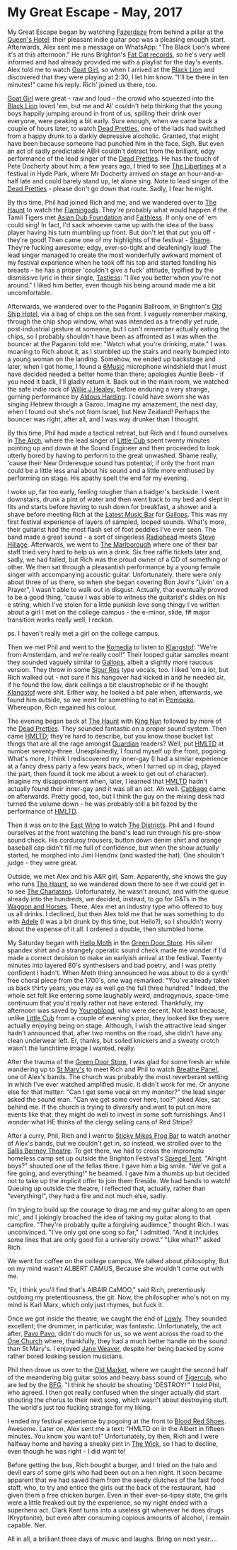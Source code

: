 # My Great Escape - May, 2017

My Great Escape began by watching [Fazerdaze](https://fazerdaze.bandcamp.com/) from behind a pillar at the [Queen's Hotel](http://queenshotelbrighton.com/); their pleasant indie guitar pop was a pleasing enough start. Afterwards, Alex sent me a message on WhatsApp: "The Black Lion's where it's at this afternoon." He runs Brighton's [Fat Cat records](https://www.fat-cat.co.uk/home), so he's very well informed and had already provided me with a playlist for the day's events. Alex told me to watch [Goat Girl](http://goatgirl.co.uk/), so when I arrived at the [Black Lion](http://www.blacklion.pub/) and discovered that they were playing at 2:30, I let him know. "I'll be there in ten minutes!" came his reply. Rich' joined us there, too.

[Goat Girl](http://goatgirl.co.uk/) were great - raw and loud - the crowd who squeezed into the [Black Lion](http://www.blacklion.pub/) loved 'em, but me and Al' couldn't help thinking that the young boys happily jumping around in front of us, spilling their drink over everyone, were peaking a bit early. Sure enough, when we came back a couple of hours later, to watch [Dead Pretties](https://soundcloud.com/dead-pretties), one of the lads had switched from a happy drunk to a darkly depressive alcoholic. Granted, that might have been because someone had punched him in the face. Sigh. But even an act of sadly predictable ABH couldn't detract from the brilliant, edgy performance of the lead singer of the [Dead Pretties](https://soundcloud.com/dead-pretties). He has the touch of Pete Docherty about him; a few years ago, I tried to see [The Libertines](http://www.thelibertines.com/) at a festival in Hyde Park, where Mr Docherty arrived on stage an hour-and-a-half late and could barely stand up, let alone sing. Note to lead singer of the [Dead Pretties](https://soundcloud.com/dead-pretties) - please don't go down that route. Sadly, I fear he might.

By this time, Phil had joined Rich and me, and we wandered over to [The Haunt](http://www.thehauntbrighton.co.uk/) to watch the [Flamingods](https://flamingods.bandcamp.com/). They're probably what would happen if the Tamil Tigers met [Asian Dub Foundation](http://asiandubfoundation.com/site/) and [Faithless](http://www.faithless.co.uk/). If only one of 'em could sing! In fact, I'd sack whoever came up with the idea of the bass player having his turn mumbling up front. But don't let that put you off - they're good! Then came one of my highlights of the festival - [Shame](https://shamebanduk.bandcamp.com/). They're fucking awesome; edgy, ever-so-tight and deafeningly loud! The lead singer managed to create the most wonderfully awkward moment of my festival experience when he took off his top and started fondling his breasts - he has a proper 'couldn't give a fuck' attitude, typified by the dismissive lyric in their single, [Tastless](https://shamebanduk.bandcamp.com/track/tasteless): "I like you better when you're not around." I liked him better, even though his being around made me a bit uncomfortable.

Afterwards, we wandered over to the Paganini Ballroom, in Brighton's [Old Ship Hotel](https://www.oldshipbrighton.co.uk/), via a bag of chips on the sea front. I vaguely remember making, through the chip shop window, what was intended as a friendly yet rude, post-industrial gesture at someone, but I can't remember actually eating the chips, so I probably shouldn't have been as affronted as I was when the bouncer at the Paganini told me: "Watch what you're drinking, mate." I was moaning to Rich about it, as I stumbled up the stairs and nearly bumped into a young woman on the landing. Somehow, we ended up backstage and later, when I got home, I found a [6Music](http://www.bbc.co.uk/6music) microphone windshield that I must have decided needed a better home than there; apologies Auntie Beeb - if you need it back, I'll gladly return it. Back out in the main room, we watched the safe indie rock of [Willie J Healey](https://soundcloud.com/willie-j-healey), before enduring a very strange, gurning performance by [Aldous Harding](http://www.aldousharding.com/). I could have sworn she was singing Hebrew through a Gazoo. Imagine my amazement, the next day, when I found out she's not from Israel, but New Zealand! Perhaps the bouncer was right, after all, and I was way drunker than I thought.

By this time, Phil had made a tactical retreat, but Rich and I found ourselves in [The Arch](http://thearch.club/), where the lead singer of [Little Cub](https://soundcloud.com/wearelittlecub) spent twenty minutes pointing up and down at the Sound Engineer and then proceeded to look utterly bored by having to perform to the great unwashed. Shame really, 'cause their New Orderesque sound has potential; if only the front man could be a little less anal about his sound and a little more enthused by performing on stage. His apathy spelt the end for my evening.

I woke up, far too early, feeling rougher than a badger's backside. I went downstairs, drunk a pint of water and then went back to my bed and slept in fits and starts before having to rush down for breakfast, a shower and a shave before meeting Rich at the [Latest Music Bar](http://latestmusicbar.co.uk/) for [Gallops](https://gallops.bandcamp.com/). This was my first festival experience of layers of sampled, looped sounds. What's more, their guitarist had the most flash set of foot peddles I've ever seen. The band made a great sound - a sort of singerless [Radiohead](http://www.radiohead.co.uk/) meets [Steve Hillage](http://stevehillage.com/). Afterwards, we went to [The Marlborough](http://www.marlboroughtheatre.org.uk/) where one of their bar staff tried very hard to help us win a drink. Six free raffle tickets later and, sadly, we had failed, but Rich was the proud owner of a CD of something or other. We then sat through a pleasantish performance by a young female singer with accompanying acoustic guitar. Unfortunately, there were only about three of us there, so when she began covering Bon Jovi's "Livin' on a Prayer", I wasn't able to walk out in disgust. Actually, that eventually proved to be a good thing, 'cause I was able to witness the guitarist's slides on his e string, which I've stolen for a little punkish love song thingy I've written about a girl I met on the college campus - the e-minor, slide, f# major transition works really well, I reckon.

ps. I haven't really met a girl on the college campus.

Then we met Phil and went to the [Komedia](https://www.komedia.co.uk/brighton/) to listen to [Klangstof](https://soundcloud.com/klangstof): "We're from Amsterdam, and we're really cool!" Their looped guitar samples meant they sounded vaguely similar to [Gallops](https://gallops.bandcamp.com/), albeit a slightly more raucous version. They throw in some [Sigur Ros](https://sigur-ros.co.uk/) type vocals, too. I liked 'em a lot, but Rich walked out - not sure if his hangover had kicked in and he needed air, if he found the low, dark ceilings a bit claustrophobic or if he thought [Klangstof](https://soundcloud.com/klangstof) were shit. Either way, he looked a bit pale when, afterwards, we found him outside, so we went for something to eat in [Pompoko](https://pompoko.co.uk/). Whereupon, Rich regained his colour.

The evening began back at [The Haunt](http://www.thehauntbrighton.co.uk/) with [King Nun](http://www.kingnun.com/) followed by more of the [Dead Pretties](https://soundcloud.com/dead-pretties). They sounded fantastic on a proper sound system. Then came [HMLTD](https://www.facebook.com/HMTLD/); they're hard to describe, but you know those bucket list things that are all the rage amongst [Guardian](https://www.theguardian.com/uk) readers? Well, put [HMLTD](https://www.facebook.com/HMTLD/) at number seventy-three. Unexplainedly, I found myself up the front, pogoing. What's more, I think I rediscovered my inner-gay (I had a similar experience at a fancy dress party a few years back, when I turned up in drag, played the part, then found it took me about a week to get out of character). Imagine my disappointment when, later, I learned that [HMLTD](https://www.facebook.com/HMTLD/) hadn't actually found their inner-gay and it was all an act. Ah well. [Cabbage](https://ahcabbage.bandcamp.com/) came on afterwards. Pretty good, too, but I think the guy on the mixing desk had turned the volume down - he was probably still a bit fazed by the performance of [HMLTD](https://www.facebook.com/HMTLD/).

Then it was on to the [East Wing](http://greatescapefestival.com/festival-venue/the-east-wing/) to watch [The Districts](http://thedistrictsband.com/). Phil and I found ourselves at the front watching the band's lead run through his pre-show sound check. His corduroy trousers, button down denim shirt and orange baseball cap didn't fill me full of confidence, but when the show actually started, he morphed into Jimi Hendrix (and wasted the hat). One shouldn't judge - they were great.

Outside, we met Alex and his A&R girl, Sam. Apparently, she knows the guy who runs [The Haunt](http://www.thehauntbrighton.co.uk/), so we wandered down there to see if we could get in to see [The Charlatans](http://www.thecharlatans.net/). Unfortunately, he wasn't around, and with the queue already into the hundreds, we decided, instead, to go for G&Ts in the [Waggon and Horses](https://www.facebook.com/pages/Wagon-and-Horses-Brighton/1412068109044157?nr). There, Alex met an industry type who offered to buy us all drinks. I declined, but then Alex told me that he was something to do with [Adele](https://home.adele.com/) (I was a bit drunk by this time, but Hello?), so I shouldn't worry about the expense of it all. I ordered a double, then stumbled home.

My Saturday began with [Hello Moth](http://www.hellomoth.com/) in the [Green Door Store](http://thegreendoorstore.co.uk/). His silver spandex shirt and a strangely operatic sound check made me wonder if I'd made a correct decision to make an earlyish arrival at the festival. Twenty minutes into layered 80's synthesisers and bad poetry, and I was pretty confident I hadn't.  When Moth thing announced he was about to do a synth' free choral piece from the 1700's, one wag remarked: "You've already taken us back thirty years, you may as well go the full three hundred." Indeed, the whole set felt like entering some laughably weird, androgynous, space-time continuum that you'd really rather not have entered. Thankfully, my afternoon was saved by [Youngblood](http://www.youryoungblood.com/), who were decent. Not least because, unlike [Little Cub](https://soundcloud.com/wearelittlecub) from a couple of evening's prior, they looked like they were actually enjoying being on stage. Although, I
wish the attractive lead singer hadn't announced that, after two months on the road, she didn't have any clean underwear left. Er, thanks, but soiled knickers and a sweaty crotch wasn't the lunchtime image I wanted, really.

After the trauma of the [Green Door Store](http://thegreendoorstore.co.uk/), I was glad for some fresh air while wandering up to [St Mary's](http://www.stmaryschurchbrighton.org.uk/) to meet Rich and Phil to watch [Breathe Panel](https://soundcloud.com/breathe-panel), one of Alex's bands. The church was probably the most reverberant setting in which I've ever watched amplified music. It didn't work for me. Or anyone else for that matter: "Can I get some vocal on my monitor?" the lead singer asked the sound man. "Can we get some over here, too?" joked Alex, sat behind me. If the church is trying to diversify and want to put on more events like that, they might do well to invest in some soft furnishings. And I wonder what HE thinks of the clergy selling cans of Red Stripe?

After a curry, Phil, Rich and I went to [Sticky Mikes Frog Bar](http://www.stickymikesfrogbar.pub/) to watch another of Alex's bands, but we couldn't get in, so instead, we strolled over to the [Sallis Benney Theatre](https://www.facebook.com/sallisbenney/). To get there, we had to cross the impromptu homeless camp set up outside the Brighton Festival's [Spiegel Tent](http://www.brightonspiegeltent.com/). "Alright boys?" shouted one of the fellas there. I gave him a big smile. "We've got a fire going, and everything!" he beamed. I gave him a thumbs up but decided not to take up the implicit offer to join them fireside. We had bands to watch! Queuing up outside the theatre, I reflected that, actually, rather than "everything!", they had a fire and not much else, sadly.

I'm trying to build up the courage to drag me and my guitar along to an open mic', and I jokingly broached the idea of taking my guitar along to that campfire. "They're probably quite a forgiving audience," thought Rich. I was unconvinced. "I've only got one song so far," I admitted. "And it includes some lines that are only good for a university crowd." "Like what?" asked Rich.

We went for coffee on the college campus,
We talked about philosophy,
But on my mind wasn't ALBERT CAMUS,
Because she wouldn't come out with me.

"Er, I think you'll find that's AlBAIR CaMOO," said Rich, pretentiously outdoing my pretentiousness, the git. Now, the philosopher who's not on my mind is Karl Marx, which only just rhymes, but fuck it.

Once we got inside the theatre, we caught the end of [Lowly](https://www.facebook.com/lowlyband/). They sounded excellent; the drummer, in particular, was fantastic. Unfortunately, the act after, [Pavo Pavo](https://www.facebook.com/pavopavohouse/), didn't do much for us, so we went across the road to the [One Church](http://onechurchbrighton.org/) where, thankfully, they had a much better handle on the sound than St Mary's. I enjoyed [Jane Weaver](https://janeweavermusic.com/), despite her being backed by some rather bored looking session musicians.

Phil then drove us over to the [Old Market](http://theoldmarket.com/), where we caught the second half of the meandering big guitar solos and heavy bass sound of [Tigercub](http://www.tigercubtigercub.co.uk/), who are led by the [BFG](http://www.roalddahl.com/roald-dahl/characters/magical-folk/the-big-friendly-giant). "I think he should be shouting 'DESTROY!'" I told Phil, who agreed. I then got really confused when the singer actually did start shouting the chorus to their next song, which wasn't about destroying stuff. The world's just too fucking strange for my liking.

I ended my festival experience by pogoing at the front to [Blood Red Shoes](https://bloodredshoes.co.uk/). Awesome. Later on, Alex sent me a text: "HMLTD on in the Albert in fifteen minutes. You know you want to!" Unfortunately, by then, Rich and I were halfway home and having a sneaky pint in [The Wick](http://www.thewick.pub/), so I had to decline, even though he was right - I did want to!

Before getting the bus, Rich bought a burger, and I tried on the halo and devil ears of some girls who had been out on a hen night. It soon became apparent that we had saved them from the seedy clutches of the fast food staff, who, to try and entice the girls out the back of the restaurant, had given them a free chicken burger. Even in their ever-so-tipsy state, the girls were a little freaked out by the experience, so my night ended with a superhero act. Clark Kent turns into a useless git whenever he does drugs (Kryptonite), but even after consuming copious amounts of alcohol, I remain capable. Ner.

All in all, a brilliant three days of music and laughs. Bring on next year....

&nbsp;